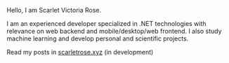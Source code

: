 Hello, I am Scarlet Victoria Rose. 

I am an experienced developer specialized in .NET technologies with relevance on web backend and mobile/desktop/web frontend. I also study machine learning and develop personal and scientific projects.

Read my posts in [scarletrose.xyz](https://scarletrose.xyz) (in development)
